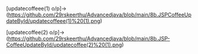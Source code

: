 [updatecoffeee(1) o/p]->(https://github.com/29rskeerthu/Advancedjava/blob/main/8b.JSPCoffeeUpdateById/updatecoffeee(1)%20(1).png)

[updatecoffee(2) o/p]->(https://github.com/29rskeerthu/Advancedjava/blob/main/8b.JSP-CoffeeUpdateById/updatecoffee(2)%20(1).png)
